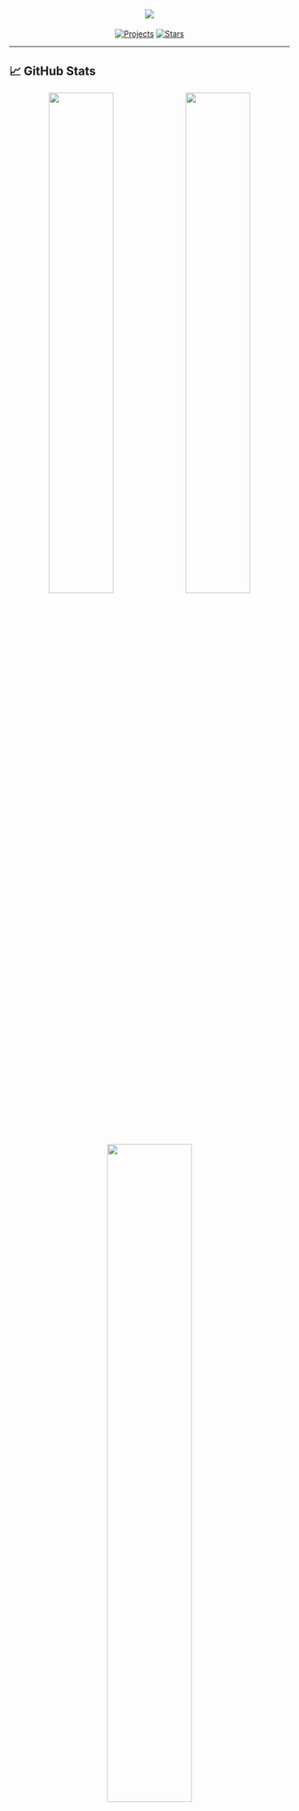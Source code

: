 <h1 align="center">
    <img src="https://readme-typing-svg.herokuapp.com/?font=Righteous&size=35&center=true&vCenter=true&width=600&height=70&duration=4000&lines=Hi+There!+👋;+I'm+Ganesh+Gharti+Magar!;AI+/+ML+Engineer+🤖;Agentic+Systems+Developer+⚡;Backend+Developer+💻" />
</h1>

<p align="center">
  <a href="https://github.com/GaneshGMgr?tab=repositories"><img src="https://img.shields.io/badge/Projects-20+-blue" alt="Projects"></a>
  <a href="https://github.com/GaneshGMgr"><img src="https://img.shields.io/badge/Stars-100+-yellow" alt="Stars"></a>
</p>

---
## 📈 GitHub Stats

<p align="center">
  <img src="https://github-readme-stats.vercel.app/api?username=GaneshGMgr&show_icons=true&theme=radical&hide_border=true" width="48%"/>
  <img src="https://github-readme-streak-stats.herokuapp.com/?user=GaneshGMgr&theme=radical&hide_border=true" width="48%"/>
</p>

<p align="center">
  <img src="https://github-readme-stats.vercel.app/api/top-langs/?username=GaneshGMgr&layout=compact&theme=radical&hide_border=true&langs_count=8" width="55%"/>
</p>

---

## 🛠️ Tech Stack

<p align="center">

*Artificial Intelligence & Machine Learning* 
## 🛠️ Technical Skills
**Programming Languages & Libraries**  
<img src="https://img.shields.io/badge/Python-3776AB?style=for-the-badge&logo=python&logoColor=white" />
<img src="https://img.shields.io/badge/NumPy-013243?style=for-the-badge&logo=numpy&logoColor=white" />
<img src="https://img.shields.io/badge/Pandas-150458?style=for-the-badge&logo=pandas&logoColor=white" />
<img src="https://img.shields.io/badge/Scikit--Learn-F7931E?style=for-the-badge&logo=scikit-learn&logoColor=white" />
<img src="https://img.shields.io/badge/OpenCV-5C3EE8?style=for-the-badge&logo=opencv&logoColor=white" />

**Machine Learning & AI**  
<img src="https://img.shields.io/badge/Regression-8A2BE2?style=for-the-badge" />
<img src="https://img.shields.io/badge/SVM-FF6B6B?style=for-the-badge" />
<img src="https://img.shields.io/badge/Random_Forest-228B22?style=for-the-badge" />
<img src="https://img.shields.io/badge/XGBoost-01796F?style=for-the-badge" />
<img src="https://img.shields.io/badge/KNN-6A0DAD?style=for-the-badge" />
<img src="https://img.shields.io/badge/K-Means-FF8C00?style=for-the-badge" />
<img src="https://img.shields.io/badge/PCA-FF4500?style=for-the-badge" />
<img src="https://img.shields.io/badge/Wavelet_Transform-483D8B?style=for-the-badge" />
<img src="https://img.shields.io/badge/Model_Deployment-2E8B57?style=for-the-badge" />

**Natural Language Processing & LLMs**  
<img src="https://img.shields.io/badge/LangChain-00A67E?style=for-the-badge&logo=langchain&logoColor=white" />
<img src="https://img.shields.io/badge/LlamaIndex-7B68EE?style=for-the-badge" />
<img src="https://img.shields.io/badge/HuggingFace-FFD21E?style=for-the-badge&logo=huggingface&logoColor=black" />
<img src="https://img.shields.io/badge/RAG-009688?style=for-the-badge" />
<img src="https://img.shields.io/badge/Ollama-7B68EE?style=for-the-badge" />
<img src="https://img.shields.io/badge/Coreference_Resolution-8B4513?style=for-the-badge" />
<img src="https://img.shields.io/badge/Semantic_Search-20B2AA?style=for-the-badge" />

**AI & Computer Vision**  
<img src="https://img.shields.io/badge/OpenCV-5C3EE8?style=for-the-badge&logo=opencv&logoColor=white" />
<img src="https://img.shields.io/badge/Face_Detection-FF69B4?style=for-the-badge" />
<img src="https://img.shields.io/badge/Image_Processing-4B0082?style=for-the-badge" />
<img src="https://img.shields.io/badge/Facial_Recognition-2F4F4F?style=for-the-badge" />

**Web Development & Deployment**  
<img src="https://img.shields.io/badge/Flask-000000?style=for-the-badge&logo=flask&logoColor=white" />
<img src="https://img.shields.io/badge/FastAPI-009688?style=for-the-badge&logo=fastapi&logoColor=white" />
<img src="https://img.shields.io/badge/Streamlit-FF4B4B?style=for-the-badge&logo=streamlit&logoColor=white" />
<img src="https://img.shields.io/badge/GitHub-181717?style=for-the-badge&logo=github&logoColor=white" />

**Data Visualization & BI Tools**  
<img src="https://img.shields.io/badge/Matplotlib-11557C?style=for-the-badge&logo=python&logoColor=white" />
<img src="https://img.shields.io/badge/Tableau-E97627?style=for-the-badge&logo=tableau&logoColor=white" />

**Agentic & Autonomous AI**  
<img src="https://img.shields.io/badge/Autonomous_AI-2E8B57?style=for-the-badge" />
<img src="https://img.shields.io/badge/Redis-DC382D?style=for-the-badge&logo=redis&logoColor=white" />

**APIs & Integrations**  
<img src="https://img.shields.io/badge/OpenWeatherMap-EE4C2C?style=for-the-badge" />
<img src="https://img.shields.io/badge/Google_Places-4285F4?style=for-the-badge&logo=google&logoColor=white" />
---

*Software & Web Development*  
## 🛠️ Technical Skills

**Backend Development**  
<img src="https://img.shields.io/badge/Laravel-FF2D20?style=for-the-badge&logo=laravel&logoColor=white" />
<img src="https://img.shields.io/badge/PHP-777BB4?style=for-the-badge&logo=php&logoColor=white" />
<img src="https://img.shields.io/badge/Django-092E20?style=for-the-badge&logo=django&logoColor=white" />
<img src="https://img.shields.io/badge/MySQL-4479A1?style=for-the-badge&logo=mysql&logoColor=white" />
<img src="https://img.shields.io/badge/PostgreSQL-336791?style=for-the-badge&logo=postgresql&logoColor=white" />

**Frontend Development**  
<img src="https://img.shields.io/badge/HTML5-E34F26?style=for-the-badge&logo=html5&logoColor=white" />
<img src="https://img.shields.io/badge/CSS3-1572B6?style=for-the-badge&logo=css3&logoColor=white" />
<img src="https://img.shields.io/badge/JavaScript-F7DF1E?style=for-the-badge&logo=javascript&logoColor=black" />
<img src="https://img.shields.io/badge/Bootstrap-563D7C?style=for-the-badge&logo=bootstrap&logoColor=white" />
<img src="https://img.shields.io/badge/AJAX-005A9C?style=for-the-badge" />

**Tools & Platforms**  
<img src="https://img.shields.io/badge/Git-F05032?style=for-the-badge&logo=git&logoColor=white" />
<img src="https://img.shields.io/badge/GitHub-181717?style=for-the-badge&logo=github&logoColor=white" />
<img src="https://img.shields.io/badge/Postman-FF6C37?style=for-the-badge&logo=postman&logoColor=white" />
<img src="https://img.shields.io/badge/Composer-9C78B7?style=for-the-badge" />
<img src="https://img.shields.io/badge/phpMyAdmin-4B4B4B?style=for-the-badge" />

**Other Skills**  
<img src="https://img.shields.io/badge/REST_API-FF6F00?style=for-the-badge" />
<img src="https://img.shields.io/badge/Authentication-2E8B57?style=for-the-badge" />
<img src="https://img.shields.io/badge/Authorization-6A5ACD?style=for-the-badge" />

</p>

---
## 🚀 Featured Projects

### 🤖 AI & ML Projects
[**Agentic_AI-Portfolio_Agents_Using_CrewAI**](https://github.com/GaneshGMgr/Agentic_AI-Portfolio_Agents_Using_CrewAI) - CrewAI, Ollama, FastAPI • Autonomous software engineering team simulation  
[**Agentic_AI-Deep_Web_Research**](https://github.com/GaneshGMgr/Agentic_AI-Deep_Web_Research/tree/main) - LLaMA, FAISS, HuggingFace • Deep web research with multi-source querying  
[**Unified-InfoSec-QnA-Assistant**](https://github.com/sandipkatel/Unified-InfoSec-QnA-Assistant) - RAG, Transformers, FastAPI • Hybrid vector search for security compliance  
[**Machine_Learning-Celebraty_Face_Recognition**](https://github.com/GaneshGMgr/Machine_Learning-Celebraty_Face_Recognition) - OpenCV, scikit-learn • Face recognition with 75%+ accuracy  

### 💻 Full-Stack Projects  
[**Library Management System**](https://github.com/GaneshGMgr/laravel/tree/main/Library) - Laravel, MySQL, Bootstrap • CRUD operations with role-based access  
[**Job Portal**](https://github.com/GaneshGMgr/laravel/tree/main/jobPortal) - PHP, JavaScript, AJAX • Job listing and application management  
[**Django E-Commerce Project (In Progress)**](https://github.com/GaneshGMgr/DJango/tree/main) - Django, Python, SQLite • Shopping cart and order management  

### 🎯 Data Structures & Algorithms  
[**DSA Using Python**](https://github.com/GaneshGMgr/DSA_Using_Python) - Core algorithms & data structures implementations  
• Interactive Jupyter Notebooks: Linked Lists, Stacks, Queues, Arrays  
• Searching, Sorting, and Hashing algorithms  
• Clean, educational code for learning and revision  

---

## 📫 Connect With Me

<p align="center">
  <a href="https://linkedin.com/in/linkdin_profile"><img src="https://img.shields.io/badge/LinkedIn-0077B5?style=for-the-badge&logo=linkedin&logoColor=white" alt="LinkedIn"/></a>
  <a href="https://github.com/GaneshGMgr"><img src="https://img.shields.io/badge/GitHub-181717?style=for-the-badge&logo=github&logoColor=white" alt="GitHub"/></a>
  <a href="mailto:slakdf@email.com"><img src="https://img.shields.io/badge/Gmail-D14836?style=for-the-badge&logo=gmail&logoColor=white" alt="Email"/></a>
  <a href="https://twitter.com/twitter_handle"><img src="https://img.shields.io/badge/Twitter-1DA1F2?style=for-the-badge&logo=twitter&logoColor=white" alt="Twitter"/></a>
  <a href="https://kaggle.com/kaggle_profile"><img src="https://img.shields.io/badge/Kaggle-20BEFF?style=for-the-badge&logo=kaggle&logoColor=white" alt="Kaggle"/></a>
</p>